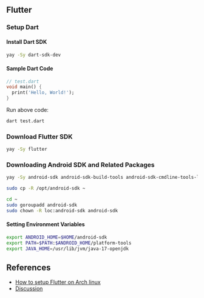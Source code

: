 ## Flutter

### Setup Dart

#### Install Dart SDK

```sh
yay -Sy dart-sdk-dev
```

#### Sample Dart Code

```dart
// test.dart
void main() {
  print('Hello, World!');
}
```

Run above code:

```sh
dart test.dart
```

### Download Flutter SDK

```sh
yay -Sy flutter
```

### Downloading Android SDK and Related Packages

```sh
yay -Sy android-sdk android-sdk-build-tools android-sdk-cmdline-tools-latest android-platform android-sdk-platform-tools
```

```sh
sudo cp -R /opt/android-sdk ~
```

```sh
cd ~
sudo goroupadd android-sdk
sudo chown -R loc:android-sdk android-sdk
```

#### Setting Environment Variables

```sh
export ANDROID_HOME=$HOME/android-sdk
export PATH=$PATH:$ANDROID_HOME/platform-tools
export JAVA_HOME=/usr/lib/jvm/java-17-openjdk
```

## References

- [How to setup Flutter on Arch linux](https://medium.com/@rajgadhiya011/how-to-setup-flutter-on-arch-linux-with-android-sdk-a-step-by-step-guide-f40450b55669)
- [Discussion](https://www.reddit.com/r/neovim/comments/14c5e6o/how_to_set_up_dartflutter_with_neovim/)
